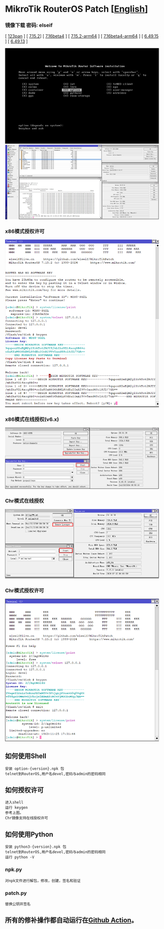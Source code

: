 # MikroTik RouterOS Patch  [[English](README_EN.md)]


### 镜像下载 密码: elseif
[ [123pan](https://www.123pan.com/s/IpxgTd-BYjQh.html) ]
[ [7.15.2](https://elseif.lanzouj.com/b00crdq4hg)]
[ [7.16beta4](https://elseif.lanzouj.com/b00crdq4fe) ] 
[ [7.15.2-arm64](https://elseif.lanzouj.com/b00crdq4ih) ] 
[ [7.16beta4-arm64](https://elseif.lanzouj.com/b00crdq4gf) ] 
[ [6.49.15](https://elseif.lanzouj.com/b00crdq4ji) ] 
[ [6.49.13](https://elseif.lanzouj.com/b00crdq4kj) ]       



![](image/install.png)
![](image/routeros.png)

### x86模式授权许可
![](image/x86.png)
### x86模式在线授权(v6.x)
![](image/renew_v6.png)
### Chr模式在线授权
![](image/renew.png)
### Chr模式授权许可
![](image/chr.png)

## 如何使用Shell
    安装 option-{version}.npk 包
    telnet到RouterOS,用户名devel,密码与admin的密码相同
## 如何授权许可
    进入shell
    运行 keygen
    参考上图。
    Chr镜像支持在线授权许可
## 如何使用Python
    安装 python3-{version}.npk 包
    telnet到RouterOS,用户名devel,密码与admin的密码相同
    运行 python -V
### npk.py
    对npk文件进行解包，修改，创建，签名和验证
### patch.py
    替换公钥并签名


## 所有的修补操作都自动运行在[Github Action](https://github.com/elseif/MikroTikPatch/blob/main/.github/workflows/)。





